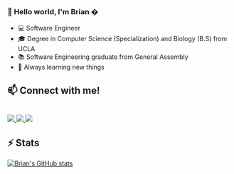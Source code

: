 ###  👋 Hello world, I'm Brian �

<ul>
  <li>💻 Software Engineer </li>
  <li>🎓 Degree in Computer Science (Specialization) and Biology (B.S) from UCLA </li>
  <li>📚 Software Engineering graduate from General Assembly </li>
  <li>📓 Always learning new things </li>
</ul>

## 📫 Connect with me!  
<br>
<a href="https://www.linkedin.com/in/brianpham-se/"><img src="https://img.shields.io/badge/LinkedIn-0077B5?style=for-the-badge&logo=linkedin&logoColor=white"/> </a>
<a href="mailto:brianpham.dev@gmail.com"><img src="https://img.shields.io/badge/Gmail-D14836?style=for-the-badge&logo=gmail&logoColor=white"/> </a>
<a href="https://brianvpham.com/"> <img src="https://img.shields.io/badge/website-E4405F?style=for-the-badge&logo=opensourceinitiative&logoColor=white" /> </a>
</br>

## ⚡ Stats
[![Brian's GitHub stats](https://github-readme-stats.vercel.app/api?username=brianhung7&hide=stars&show_icons=true&theme=react)](https://github.com/brianhung7/github-readme-stats)
<!--
**brianhung7/brianhung7** is a ✨ _special_ ✨ repository because its `README.md` (this file) appears on your GitHub profile.

Here are some ideas to get you started:

- 🔭 I’m currently working on ...
- 🌱 I’m currently learning ...
- 👯 I’m looking to collaborate on ...
- 🤔 I’m looking for help with ...
- 💬 Ask me about ...
- 📫 How to reach me: ...
- 😄 Pronouns: ...
- ⚡ Fun fact: ...
-->
